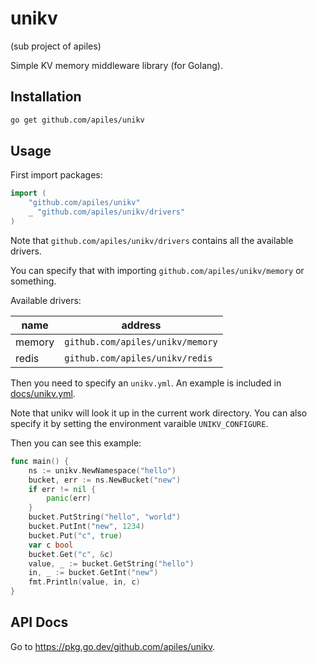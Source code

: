 # unikv

(sub project of apiles)

Simple KV memory middleware library (for Golang).

## Installation

```bash
go get github.com/apiles/unikv
```

## Usage

First import packages:

```go
import (
    "github.com/apiles/unikv"
    _ "github.com/apiles/unikv/drivers"
)
```

Note that `github.com/apiles/unikv/drivers` contains all the available drivers.

You can specify that with importing `github.com/apiles/unikv/memory` or something.

Available drivers:

| name   | address                          |
| ------ | -------------------------------- |
| memory | `github.com/apiles/unikv/memory` |
| redis  | `github.com/apiles/unikv/redis`  |

Then you need to specify an `unikv.yml`. An example is included in [docs/unikv.yml](docs/unikv.yml).

Note that unikv will look it up in the current work directory. You can also specify it by setting the environment varaible `UNIKV_CONFIGURE`.

Then you can see this example:

```go
func main() {
    ns := unikv.NewNamespace("hello")
    bucket, err := ns.NewBucket("new")
    if err != nil {
        panic(err)
    }
    bucket.PutString("hello", "world")
    bucket.PutInt("new", 1234)
    bucket.Put("c", true)
    var c bool
    bucket.Get("c", &c)
    value, _ := bucket.GetString("hello")
    in, _ := bucket.GetInt("new")
    fmt.Println(value, in, c)
}
```

## API Docs

Go to <https://pkg.go.dev/github.com/apiles/unikv>.
